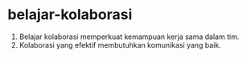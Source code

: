 # belajar-kolaborasi
1. Belajar kolaborasi memperkuat kemampuan kerja sama dalam tim.
2. Kolaborasi yang efektif membutuhkan komunikasi yang baik.

